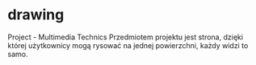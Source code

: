 # drawing
Project - Multimedia Technics
Przedmiotem projektu jest strona, dzięki której użytkownicy mogą rysować na jednej powierzchni, każdy widzi to samo.
